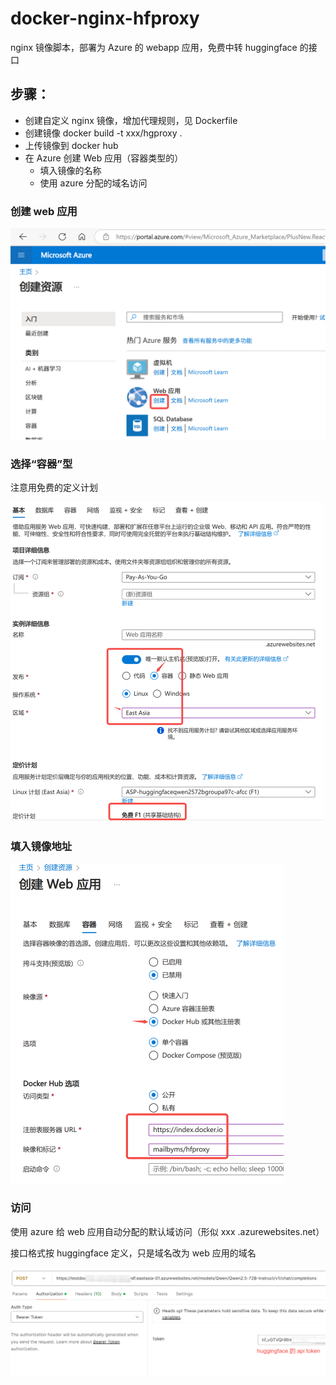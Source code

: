 # docker-nginx-hfproxy

nginx 镜像脚本，部署为 Azure 的 webapp 应用，免费中转 huggingface 的接口



## 步骤：

- 创建自定义 nginx 镜像，增加代理规则，见 Dockerfile
- 创建镜像 docker build -t xxx/hgproxy .
- 上传镜像到 docker hub
- 在 Azure 创建 Web 应用（容器类型的）
  - 填入镜像的名称
  - 使用 azure 分配的域名访问



### 创建 web 应用

<img src="img\1.png" alt="创建web应用" style="zoom:50%;" />



### 选择“容器”型

注意用免费的定义计划  

<img src="img\2.png" alt="1" style="zoom:50%;" />



### 填入镜像地址

<img src="img\3.png" alt="1" style="zoom:50%;" />

### 访问

使用 azure 给 web 应用自动分配的默认域访问（形似 xxx .azurewebsites.net）  

接口格式按 huggingface 定义，只是域名改为 web 应用的域名

<img src="img\4.png" alt="4" style="zoom:50%;" />
